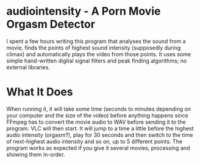 # audiointensity - A Porn Movie Orgasm Detector

I spent a few hours writing this program that analyses the sound from a movie, finds the points of highest sound intensity (supposedly during climax) and automatically plays the video from those points. It uses some simple hand-written digital signal filters and peak finding algorithms; no external libraries.

# What It Does
When running it, it will take some time (seconds to minutes depending on your computer and the size of the video) before anything happens since FFmpeg has to convert the movie audio to WAV before sending it to the program. VLC will then start. It will jump to a time a little before the highest audio intensity (orgasm?), play for 30 seconds and then switch to the time of next-highest audio intensity and so on, up to 5 different points. The program works as expected if you give it several movies, processing and showing them in-order.


